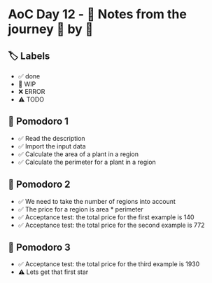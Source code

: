# AoC Day 12 - 📝 Notes from the journey 🍅 by 🍅

## 🏷️ Labels

- ✅ done
- 🚧 WIP
- ❌ ERROR
- ⚠️ TODO

## 🍅 Pomodoro 1
- ✅ Read the description
- ✅ Import the input data
- ✅ Calculate the area of a plant in a region
- ✅ Calculate the perimeter for a plant in a region

## 🍅 Pomodoro 2
- ✅ We need to take the number of regions into account
- ✅ The price for a region is area * perimeter
- ✅ Acceptance test: the total price for the first example is 140
- ✅ Acceptance test: the total price for the second example is 772

## 🍅 Pomodoro 3
- ✅ Acceptance test: the total price for the third example is 1930
- ⚠️ Lets get that first star
